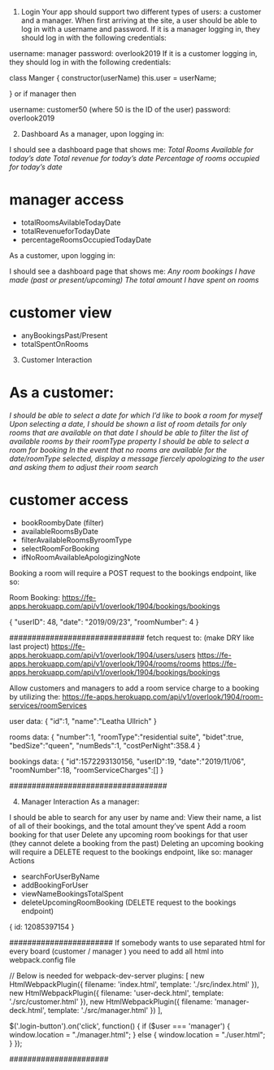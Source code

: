 1. Login
Your app should support two different types of users: a customer and a manager.
When first arriving at the site,
a user should be able to log in with a username and password. If it is a manager
logging in, they should log in
with the following credentials:

username: manager
password: overlook2019
If it is a customer logging in, they should log in with the following credentials:

class Manger {
  constructor(userName)
  this.user = userName;

}
or if manager then

username: customer50 (where 50 is the ID of the user)
password: overlook2019

2. Dashboard
As a manager, upon logging in:

I should see a dashboard page that shows me:
_Total Rooms Available for today’s date_
_Total revenue for today’s date_
_Percentage of rooms occupied for today’s date_

# manager access
  - totalRoomsAvilableTodayDate
  - totalRevenueforTodayDate
  - percentageRoomsOccupiedTodayDate



As a customer, upon logging in:

I should see a dashboard page that shows me:
_Any room bookings I have made (past or present/upcoming)_
_The total amount I have spent on rooms_

# customer view
 - anyBookingsPast/Present
 - totalSpentOnRooms


3. Customer Interaction
# As a customer:
_I should be able to select a date for which I’d like to book a room for myself_
_Upon selecting a date, I should be shown a list of room details for only rooms that are available on that date_
_I should be able to filter the list of available rooms by their roomType property_
_I should be able to select a room for booking_
_In the event that no rooms are available for the date/roomType selected, display a message fiercely apologizing to the user and asking them to adjust their room search_

# customer access
  - bookRoombyDate (filter)
  - availableRoomsByDate
  - filterAvailableRoomsByroomType
  - selectRoomForBooking
  - ifNoRoomAvailableApologizingNote


Booking a room will require a POST request to the bookings endpoint, like so:

Room Booking: https://fe-apps.herokuapp.com/api/v1/overlook/1904/bookings/bookings

{
    "userID": 48,
    "date": "2019/09/23",
    "roomNumber": 4
}

##############################
fetch request to: (make DRY like last project)
https://fe-apps.herokuapp.com/api/v1/overlook/1904/users/users
https://fe-apps.herokuapp.com/api/v1/overlook/1904/rooms/rooms
https://fe-apps.herokuapp.com/api/v1/overlook/1904/bookings/bookings

Allow customers and managers to add a room service charge to a booking by utilizing the:
https://fe-apps.herokuapp.com/api/v1/overlook/1904/room-services/roomServices

user data:
{
    "id":1,
    "name":"Leatha Ullrich"
}

rooms data:
{
    "number":1,
    "roomType":"residential suite",
    "bidet":true,
    "bedSize":"queen",
    "numBeds":1,
    "costPerNight":358.4
}

bookings data:
{
    "id":1572293130156,
    "userID":19,
    "date":"2019/11/06",
    "roomNumber":18,
    "roomServiceCharges":[]
}

###################################




4. Manager Interaction
As a manager:

I should be able to search for any user by name and:
View their name, a list of all of their bookings, and the total amount they’ve spent
Add a room booking for that user
Delete any upcoming room bookings for that user (they cannot delete a booking from the past)
Deleting an upcoming booking will require a DELETE request to the bookings endpoint, like so:
  manager Actions
  - searchForUserByName
  - addBookingForUser
  - viewNameBookingsTotalSpent
  - deleteUpcomingRoomBooking (DELETE request to the bookings endpoint)

{
    id: 12085397154
}



#######################
If somebody wants to use separated html for every board (customer / manager ) you need to add all html into webpack.config file

// Below is needed for webpack-dev-server
  plugins: [
    new HtmlWebpackPlugin({
      filename: 'index.html',
      template: './src/index.html'
    }),
    new HtmlWebpackPlugin({
      filename: 'user-deck.html',
      template: './src/customer.html'
    }),
    new HtmlWebpackPlugin({
      filename: 'manager-deck.html',
      template: './src/manager.html'
    })
  ],

  $('.login-button').on('click', function() {
  if ($user === 'manager') {
    window.location = "./manager.html";
  } else {
    window.location = "./user.html";
  }
});

######################

